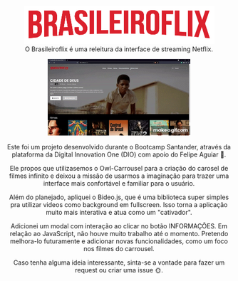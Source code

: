 <p align="center">
  <img width="427" height="86" src="img/logo.png">
  <br>
  O Brasileiroflix é uma releitura da interface de streaming Netflix.
</p>
<p align="center">
  <img src="brasileiroflix.gif" alt="animated" />
</p>
<p align="center">
  Este foi um projeto desenvolvido durante o Bootcamp Santander, através da plataforma da Digital Innovation One (DIO) com apoio do Felipe Aguiar 🤩.
</p>
<p align="center">
  Ele propos que utilizasemos o Owl-Carrousel para a criação do carosel de filmes infinito e deixou a missão de usarmos a imaginação para trazer uma interface mais confortável e familiar para o usuário.
</p>
<p align="center">
  Além do planejado, apliquei o Bideo.js, que é uma biblioteca super simples pra utilizar videos como background em fullscreen. Isso torna a aplicação muito mais interativa e atua como um "cativador".
</p>
<p align="center">
  Adicionei um modal com interação ao clicar no botão INFORMAÇÕES. Em relação ao JavaScript, não houve muito trabalho até o momento. Pretendo melhora-lo futuramente e adicionar novas funcionalidades, como um foco nos filmes do carrousel.
</p>
<p align="center">
  Caso tenha alguma ideia interessante, sinta-se a vontade para fazer um request ou criar uma issue 🌞.
</p>
